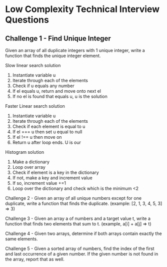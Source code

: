 # Low Complexity Technical Interview Questions

## Challenge 1 - Find Unique Integer

Given an array of all duplicate integers with 1 unique integer, write a function that finds the unique integer element.

Slow linear search solution
1. Instantiate variable u
1. Iterate through each of the elements
1. Check if u equals any number
1. If el equals u, return and move onto next el
1. If no el is found that equals u, u is the solution

Faster Linear search solution
1. Instantiate variable u
1. Iterate through each of the elements
1. Check if each element is equal to u
1. If el === u then set u equal to null
1. If el !== u then move on
1. Return u after loop ends. U is our

Histogram solution
1. Make a dictionary
1. Loop over array
1. Check if element is a key in the dictionary
1. If not, make a key and increment value
1. If so, increment value +=1
1. Loop over the dictionary and check which is the minimum <2

Challenge 2 - Given an array of all unique numbers except for one duplicate, write a function that finds the duplicate. (example: [2, 1, 3, 4, 5, 3] => 3)


Challenge 3 - Given an array a of numbers and a target value t, write a function that finds two elements that sum to t. (example, a[i] + a[j] => t)


Challenge 4 - Given two arrays, determine if both arrays contain exactly the same elements.


Challenge 5 - Given a sorted array of numbers, find the index of the first and last occurrence of a given number. If the given number is not found in the array, report that as well.
